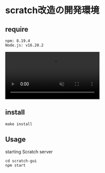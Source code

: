 # scratch改造の開発環境
## require
```
npm: 8.19.4
Node.js: v16.20.2
```
<div><video controls src="https://github.com/user-attachments/assets/0147dd46-676b-4324-95f2-3d3d2c67a52d" muted="false"></video></div>




## install
```
make install
```
## Usage
starting Scratch server
```
cd scratch-gui
npm start
```
